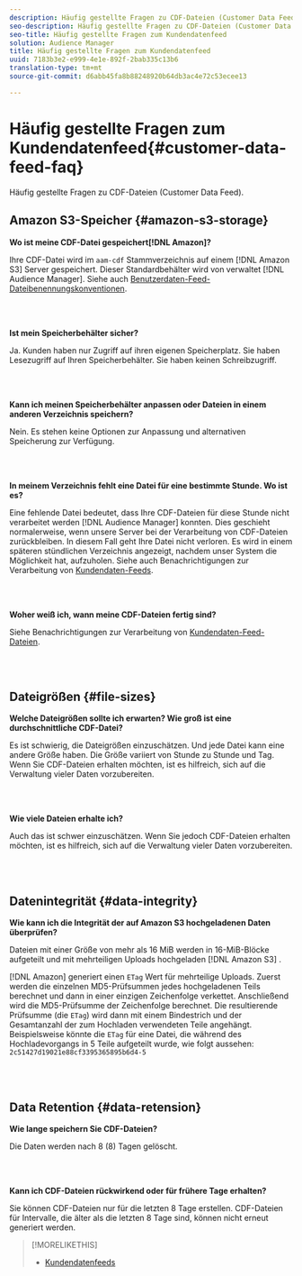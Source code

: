 ```yaml
---
description: Häufig gestellte Fragen zu CDF-Dateien (Customer Data Feed).
seo-description: Häufig gestellte Fragen zu CDF-Dateien (Customer Data Feed).
seo-title: Häufig gestellte Fragen zum Kundendatenfeed
solution: Audience Manager
title: Häufig gestellte Fragen zum Kundendatenfeed
uuid: 7183b3e2-e999-4e1e-892f-2bab335c13b6
translation-type: tm+mt
source-git-commit: d6abb45fa8b88248920b64db3ac4e72c53ecee13

---
```



# Häufig gestellte Fragen zum Kundendatenfeed{#customer-data-feed-faq}

Häufig gestellte Fragen zu CDF-Dateien (Customer Data Feed).

## Amazon S3-Speicher {#amazon-s3-storage}

**Wo ist meine CDF-Datei gespeichert[!DNL Amazon]?**

Ihre CDF-Datei wird im `aam-cdf` Stammverzeichnis auf einem [!DNL Amazon S3] Server gespeichert. Dieser Standardbehälter wird von verwaltet [!DNL Audience Manager]. Siehe auch [Benutzerdaten-Feed-Dateibenennungskonventionen](../features/cdf-files.md#cdf-naming-conventions).

<br> 

**Ist mein Speicherbehälter sicher?**

Ja. Kunden haben nur Zugriff auf ihren eigenen Speicherplatz. Sie haben Lesezugriff auf Ihren Speicherbehälter. Sie haben keinen Schreibzugriff.

<br> 

**Kann ich meinen Speicherbehälter anpassen oder Dateien in einem anderen Verzeichnis speichern?**

Nein. Es stehen keine Optionen zur Anpassung und alternativen Speicherung zur Verfügung.

<br> 

**In meinem Verzeichnis fehlt eine Datei für eine bestimmte Stunde. Wo ist es?**

Eine fehlende Datei bedeutet, dass Ihre CDF-Dateien für diese Stunde nicht verarbeitet werden [!DNL Audience Manager] konnten. Dies geschieht normalerweise, wenn unsere Server bei der Verarbeitung von CDF-Dateien zurückbleiben. In diesem Fall geht Ihre Datei nicht verloren. Es wird in einem späteren stündlichen Verzeichnis angezeigt, nachdem unser System die Möglichkeit hat, aufzuholen. Siehe auch Benachrichtigungen zur Verarbeitung von [Kundendaten-Feeds](../features/cdf-files.md#cdf-file-processing-notifications).

<br> 

**Woher weiß ich, wann meine CDF-Dateien fertig sind?**

Siehe Benachrichtigungen zur Verarbeitung von [Kundendaten-Feed-Dateien](../features/cdf-files.md#cdf-file-processing-notifications).

<br> 

## Dateigrößen {#file-sizes}

**Welche Dateigrößen sollte ich erwarten? Wie groß ist eine durchschnittliche CDF-Datei?**

Es ist schwierig, die Dateigrößen einzuschätzen. Und jede Datei kann eine andere Größe haben. Die Größe variiert von Stunde zu Stunde und Tag. Wenn Sie CDF-Dateien erhalten möchten, ist es hilfreich, sich auf die Verwaltung vieler Daten vorzubereiten.

<br> 

**Wie viele Dateien erhalte ich?**

Auch das ist schwer einzuschätzen. Wenn Sie jedoch CDF-Dateien erhalten möchten, ist es hilfreich, sich auf die Verwaltung vieler Daten vorzubereiten.

<br> 

## Datenintegrität {#data-integrity}

**Wie kann ich die Integrität der auf Amazon S3 hochgeladenen Daten überprüfen?**

Dateien mit einer Größe von mehr als 16 MiB werden in 16-MiB-Blöcke aufgeteilt und mit mehrteiligen Uploads hochgeladen [!DNL Amazon S3] .

[!DNL Amazon] generiert einen `ETag` Wert für mehrteilige Uploads. Zuerst werden die einzelnen MD5-Prüfsummen jedes hochgeladenen Teils berechnet und dann in einer einzigen Zeichenfolge verkettet. Anschließend wird die MD5-Prüfsumme der Zeichenfolge berechnet. Die resultierende Prüfsumme (die `ETag`) wird dann mit einem Bindestrich und der Gesamtanzahl der zum Hochladen verwendeten Teile angehängt. Beispielsweise könnte die `ETag` für eine Datei, die während des Hochladevorgangs in 5 Teile aufgeteilt wurde, wie folgt aussehen: `2c51427d19021e88cf3395365895b6d4-5`

<br> 

## Data Retention {#data-retension}

**Wie lange speichern Sie CDF-Dateien?**

Die Daten werden nach 8 (8) Tagen gelöscht.

<br> 

**Kann ich CDF-Dateien rückwirkend oder für frühere Tage erhalten?**

Sie können CDF-Dateien nur für die letzten 8 Tage erstellen. CDF-Dateien für Intervalle, die älter als die letzten 8 Tage sind, können nicht erneut generiert werden.

>[!MORELIKETHIS]
>
>* [Kundendatenfeeds](../features/cdf-files.md)

